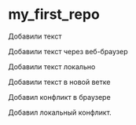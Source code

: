 # my_first_repo

Добавили текст

Добавили текст через веб-браузер

Добавили текст локально

Добавили текст в новой ветке

Добавил конфликт в браузере

Добавил локальный конфликт.
